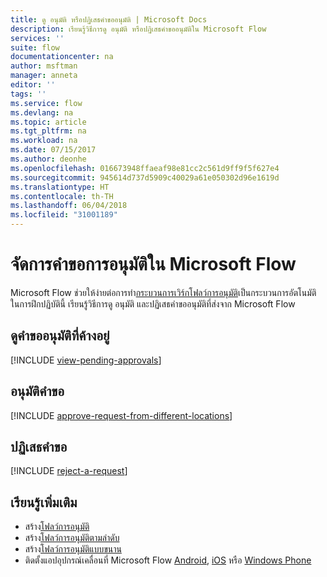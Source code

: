 ```yaml
---
title: ดู อนุมัติ หรือปฏิเสธคำขออนุมัติ | Microsoft Docs
description: เรียนรู้วิธีการดู อนุมัติ หรือปฏิเสธคำขออนุมัติใน Microsoft Flow
services: ''
suite: flow
documentationcenter: na
author: msftman
manager: anneta
editor: ''
tags: ''
ms.service: flow
ms.devlang: na
ms.topic: article
ms.tgt_pltfrm: na
ms.workload: na
ms.date: 07/15/2017
ms.author: deonhe
ms.openlocfilehash: 016673948ffaeaf98e81cc2c561d9ff9f5f627e4
ms.sourcegitcommit: 945614d737d5909c40029a61e050302d96e1619d
ms.translationtype: HT
ms.contentlocale: th-TH
ms.lasthandoff: 06/04/2018
ms.locfileid: "31001189"
---
```

# <a name="manage-approval-requests-in-microsoft-flow"></a>จัดการคำขอการอนุมัติใน Microsoft Flow
Microsoft Flow ช่วยให้ง่ายต่อการทำ[กระบวนการเวิร์กโฟลว์การอนุมัติ](modern-approvals.md)เป็นกระบวนการอัตโนมัติ ในการฝึกปฏิบัตินี้ เรียนรู้วิธีการดู อนุมัติ และปฏิเสธคำขออนุมัติที่ส่งจาก Microsoft Flow

## <a name="view-pending-approval-requests"></a>ดูคำขออนุมัติที่ค้างอยู่
[!INCLUDE [view-pending-approvals](includes/view-pending-approvals.md)]

## <a name="approve-a-request"></a>อนุมัติคำขอ
[!INCLUDE [approve-request-from-different-locations](includes/approve-request-from-different-locations.md)]

## <a name="reject-a-request"></a>ปฏิเสธคำขอ
[!INCLUDE [reject-a-request](includes/reject-a-request.md)]

## <a name="learn-more"></a>เรียนรู้เพิ่มเติม
* สร้าง[โฟลว์การอนุมัติ](modern-approvals.md)
* สร้าง[โฟลว์การอนุมัติตามลำดับ](sequential-modern-approvals.md)
* สร้าง[โฟลว์การอนุมัติแบบขนาน](parallel-modern-approvals.md)
* ติดตั้งแอปอุปกรณ์เคลื่อนที่ Microsoft Flow [Android](https://aka.ms/flowmobiledocsandroid), [iOS](https://aka.ms/flowmobiledocsios) หรือ [Windows Phone](https://aka.ms/flowmobilewindows)

